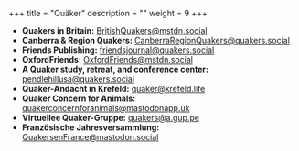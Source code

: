 +++
title = "Quäker"
description = ""
weight = 9
+++


- **Quakers in Britain:** BritishQuakers@mstdn.social
- **Canberra & Region Quakers:** CanberraRegionQuakers@quakers.social
- **Friends Publishing:** friendsjournal@quakers.social
- **OxfordFriends:** OxfordFriends@mstdn.social
- **A Quaker study, retreat, and conference center:** pendlehillusa@quakers.social
- **Quäker-Andacht in Krefeld:** quaker@krefeld.life
- **Quaker Concern for Animals:** quakerconcernforanimals@mastodonapp.uk
- **Virtuellee Quaker-Gruppe:** quakers@a.gup.pe
- **Französische Jahresversammlung:** QuakersenFrance@mastodon.social